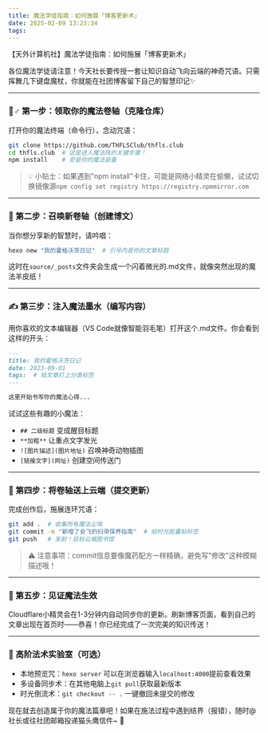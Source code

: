 ```yaml
---
title: 魔法学徒指南：如何施展「博客更新术」
date: 2025-02-09 13:23:34
tags:
---
```


【天外计算机社】魔法学徒指南：如何施展「博客更新术」

各位魔法学徒请注意！今天社长要传授一套让知识自动飞向云端的神奇咒语。只需挥舞几下键盘魔杖，你就能在社团博客留下自己的智慧印记✨

---

### 🧙♂️ 第一步：领取你的魔法卷轴（克隆仓库）
打开你的魔法终端（命令行），念动咒语：
```bash
git clone https://github.com/THFLSClub/thfls.club
cd thfls.club  # 这是进入魔法阵的关键步骤！
npm install    # 安装你的魔法装备
```

> 💡 小贴士：如果遇到"npm install"卡住，可能是网络小精灵在偷懒，试试切换镜像源`npm config set registry https://registry.npmmirror.com`

---

### 📜 第二步：召唤新卷轴（创建博文）
当你想分享新的智慧时，请吟唱：
```bash
hexo new "我的霍格沃茨日记"  # 引号内是你的文章标题
```
这时在`source/_posts`文件夹会生成一个闪着微光的.md文件，就像突然出现的魔法羊皮纸！

---

### ✍️ 第三步：注入魔法墨水（编写内容）
用你喜欢的文本编辑器（VS Code就像智能羽毛笔）打开这个.md文件。你会看到这样的开头：
```markdown
---
title: 我的霍格沃茨日记
date: 2023-09-01
tags:  # 给文章打上分类标签
---

这里开始书写你的魔法心得...
```
试试这些有趣的小魔法：
- `## 二级标题` 变成醒目标题
- `**加粗**` 让重点文字发光
- `![图片描述](图片地址)` 召唤神奇动物插图
- `[链接文字](网址)` 创建空间传送门

---

### 🚀 第四步：将卷轴送上云端（提交更新）
完成创作后，施展连环咒语：
```bash
git add .  # 收集所有魔法尘埃
git commit -m "新增了会飞的扫帚保养指南"  # 给时光胶囊贴标签
git push   # 发射！目标云端图书馆
```

> ⚠️ 注意事项：commit信息要像魔药配方一样精确，避免写"修改"这种模糊描述哦！

---

### 🌈 第五步：见证魔法生效
Cloudflare小精灵会在1-3分钟内自动同步你的更新。刷新博客页面，看到自己的文章出现在首页时——恭喜！你已经完成了一次完美的知识传送！

---

### 🧪 高阶法术实验室（可选）
- 本地预览咒：`hexo server` 可以在浏览器输入`localhost:4000`提前查看效果
- 多设备同步术：在其他电脑上`git pull`获取最新版本
- 时光倒流术：`git checkout -- .` 一键撤回未提交的修改

现在就去创造属于你的魔法篇章吧！如果在施法过程中遇到结界（报错），随时@社长或往社团邮箱投递猫头鹰信件~ 🦉